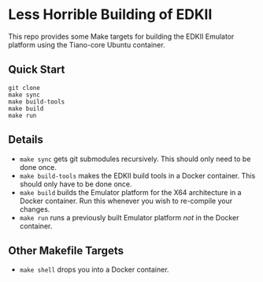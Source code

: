 # Less Horrible Building of EDKII
This repo provides some Make targets for building the EDKII Emulator platform
using the Tiano-core Ubuntu container.

## Quick Start
```
git clone
make sync
make build-tools
make build
make run
```

## Details
* `make sync` gets git submodules recursively. This should only need to be done
    once.
* `make build-tools` makes the EDKII build tools in a Docker container.
    This should only have to be done once.
* `make build` builds the Emulator platform for the X64 architecture in a
    Docker container. Run this whenever you wish to re-compile your changes.
* `make run` runs a previously built Emulator platform _not_ in the Docker
    container.

## Other Makefile Targets
* `make shell` drops you into a Docker container.
